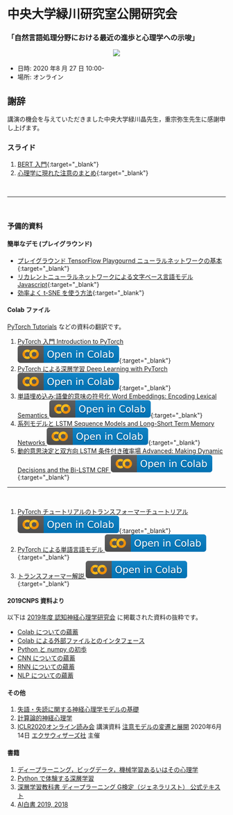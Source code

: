 # 中央大学緑川研究室公開研究会

### 「自然言語処理分野における最近の進歩と心理学への示唆」

<div align="center">
<img src="https://chuo-u.webex.com/cmp3300/fileDownloadServlet?filekey=QUhTSwAAAARatkd9CK41hD3MFYrcP5zcXLEKUYlYOKA5XIArwX22krfVWm-arh5pmFl_7CxoBgSc8zzbUyCK2n4Yoh3bsQo9fs-qrJlP50Xcto3VbILaJIvWjEHOAIpw3fz-zeCyWH5VPk73wjh0SsAPjvaGepEhtNS65KRnc1e_MDMXKZpJ4GuTR-7NKU6Z7UcRa-UmpRJR_EnEYx3rxKflFycEUIIYj3zGMKAvIyV7nZd9NkDgCcqZZfea5lhN9DbcGBVix_u1zPkmK_dsS4Upq0l1KN2E0WPVbk_BJ_zjakqPsCD5MJY3faVqMgLtcUjpusrQUw6aR3H3U3DA7Oa0TJuhv5ca0&siteurl=chuo-u" style="width:200px" >
</div>

- 日時: 2020 年8 月 27 日 10:00-
- 場所: オンライン


## 謝辞

講演の機会を与えていただきました中央大学緑川晶先生，重宗弥生先生に感謝申し上げます。

### スライド

1. [BERT 入門](https://jpa-bert.github.io/slides/2020jpa-bert_slides.html){:target="_blank"}
2. [心理学に現れた注意のまとめ](https://jpa-bert.github.io/slides/2020jpa-bert_slides2.html#(2)){:target="_blank"}

<br/>

---
<br/>

### 予備的資料

#### 簡単なデモ (プレイグラウンド)

- [プレイグラウンド TensorFlow Playgournd ニューラルネットワークの基本](https://project-ccap.github.io/tensorflow-playground/){:target="_blank"}
- [リカレントニューラルネットワークによる文字ベース言語モデル Javascript](https://komazawa-deep-learning.github.io/character_demo.html){:target="_blank"}
- [効率よく t-SNE を使う方法](https://project-ccap.github.io/misread-tsne/index.html){:target="_blank"}

#### Colab ファイル

[PyTorch Tutorials](https://github.com/pytorch/tutorials/tree/master/beginner_source/nlp) などの資料の翻訳です。

1. [PyTorch 入門 Introduction to PyTorch <img src="/assets/colab_icon.svg">](https://colab.research.google.com/github/JPA-BERT/jpa-bert.github.io/blob/master/notebooks/01pytorch_tutorial.ipynb){:target="_blank"}
2. [PyTorch による深層学習 Deep Learning with PyTorch <img src="/assets/colab_icon.svg">](https://colab.research.google.com/github/JPA-BERT/jpa-bert.github.io/blob/master/notebooks/02deep_learning_tutorial.ipynb){:target="_blank"}
3. [単語埋め込み:語彙的意味の符号化 Word Embeddings: Encoding Lexical Semantics <img src="/assets/colab_icon.svg">](https://colab.research.google.com/github/JPA-BERT/jpa-bert.github.io/blob/master/notebooks/03word_embeddings_tutorial.ipynb){:target="_blank"}
4. [系列モデルと LSTM Sequence Models and Long-Short Term Memory Networks <img src="/assets/colab_icon.svg">](https://colab.research.google.com/github/JPA-BERT/jpa-bert.github.io/blob/master/notebooks/04sequence_models_tutorial.ipynb){:target="_blank"}
5. [動的意思決定と双方向 LSTM 条件付き確率場 Advanced: Making Dynamic Decisions and the Bi-LSTM CRF <img src="/assets/colab_icon.svg">](https://colab.research.google.com/github/JPA-BERT/jpa-bert.github.io/blob/master/notebooks/05advanced_tutorial.ipynb){:target="_blank"}

---
<br/>

1. [PyTorch チュートリアルのトランスフォーマーチュートリアル <img src="/assets/colab_icon.svg">](https://colab.research.google.com/github/JPA-BERT/jpa-bert.github.io/blob/master/notebooks/2020_0726transformer_tutorial.ipynb){:target="_blank"}
1. [PyTorch による単語言語モデル <img src="/assets/colab_icon.svg">](https://colab.research.google.com/github/JPA-BERT/jpa-bert.github.io/blob/master/notebooks/2020_0726torch_word_language_model.ipynb){:target="_blank"}
1. [トランスフォーマー解説 <img src="/assets/colab_icon.svg">](https://colab.research.google.com/github/JPA-BERT/jpa-bert.github.io/blob/master/notebooks/2020_0722Annotated_Attention_is_All_You_Need.ipynb){:target="_blank"}

#### 2019CNPS 資料より

以下は [2019年度 認知神経心理学研究会](https://www.cis.twcu.ac.jp/~asakawa/2019cnps_handson) に掲載された資料の抜粋です。

- [Colab についての蘊蓄](https://jpa-bert.github.io/supp01_colab)
- [Colab による外部ファイルとのインタフェース](https://jpa-bert.github.io/supp02_colab_file_management)
- [Python と numpy の初歩](https://jpa-bert.github.io/python_numpy_intro_ja)
- [CNN についての蘊蓄](https://jpa-bert.github.io/supp05_cnn)
- [RNN についての蘊蓄](https://jpa-bert.github.io/supp06_rnn)
- [NLP についての蘊蓄](https://jpa-bert.github.io/supp07_nlp)


#### その他

1. [失語・失読に関する神経心理学モデルの基礎](https://github.com/ShinAsakawa/wbai_aphasia/blob/master/2019Primer_AphasiaDyslexia.pdf)
1. [計算論的神経心理学](https://project-ccap.github.io/2020computational_neuropsychology.pdf)
1. [ICLR2020オンライン読み会](https://exawizards.connpass.com/event/176947/) 講演資料 [注意モデルの変遷と展開](https://shinasakawa.github.io/2020-0614exawizards_attention.pdf) 2020年6月14日 [エクサウィザーズ社](ttps://www.exawizards.com/) 主催

#### 書籍
1. [ディープラーニング，ビッグデータ，機械学習あるいはその心理学](https://www.shin-yo-sha.co.jp/book/b455586.html)
1. [Python で体験する深層学習](http://www.coronasha.co.jp/np/isbn/9784339028515/)
1. [深層学習教科書 ディープラーニング G検定（ジェネラリスト） 公式テキスト](https://www.shoeisha.co.jp/book/detail/22076)
1. [AI白書 2019, 2018](https://www.ipa.go.jp/ikc/info/20181030.html)


